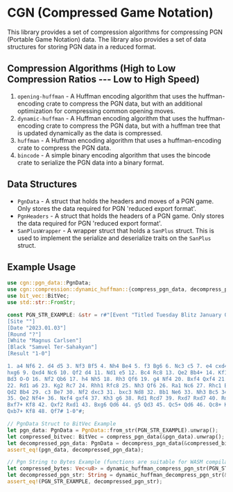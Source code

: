 # CGN (Compressed Game Notation)

This library provides a set of compression algorithms for compressing PGN (Portable Game Notation) data. The library also provides a set of data structures for storing PGN data in a reduced format.

## Compression Algorithms (High to Low Compression Ratios --- Low to High Speed)
1) `opening-huffman` - A Huffman encoding algorithm that uses the huffman-encoding crate to compress the PGN data, but with an additional optimization for compressing common opening moves.
2) `dynamic-huffman` - A Huffman encoding algorithm that uses the huffman-encoding crate to compress the PGN data, but with a huffman tree that is updated dynamically as the data is compressed.
3) `huffman` - A Huffman encoding algorithm that uses a huffman-encoding crate to compress the PGN data.
4) `bincode` - A simple binary encoding algorithm that uses the bincode crate to serialize the PGN data into a binary format.

## Data Structures
* `PgnData` - A struct that holds the headers and moves of a PGN game. Only stores the data required for PGN 'reduced export format'.
* `PgnHeaders` - A struct that holds the headers of a PGN game. Only stores the data required for PGN 'reduced export format'.
* `SanPlusWrapper` - A wrapper struct that holds a `SanPlus` struct. This is used to implement the serialize and deserialize traits on the `SanPlus` struct.

## Example Usage

```rust
use cgn::pgn_data::PgnData;
use cgn::compression::dynamic_huffman::{compress_pgn_data, decompress_pgn_data, dynamic_huffman_compress_pgn_str, dynamic_huffman_decompress_pgn_str};
use bit_vec::BitVec;
use std::str::FromStr;

const PGN_STR_EXAMPLE: &str = r#"[Event "Titled Tuesday Blitz January 03 Early 2023"]
[Site ""]
[Date "2023.01.03"]
[Round "?"]
[White "Magnus Carlsen"]
[Black "Samvel Ter-Sahakyan"]
[Result "1-0"]

1. a4 Nf6 2. d4 d5 3. Nf3 Bf5 4. Nh4 Be4 5. f3 Bg6 6. Nc3 c5 7. e4 cxd4 8. Nxg6
hxg6 9. Qxd4 Nc6 10. Qf2 d4 11. Nd1 e5 12. Bc4 Rc8 13. Qe2 Bb4+ 14. Kf1 Na5 15.
Bd3 O-O 16. Nf2 Qb6 17. h4 Nh5 18. Rh3 Qf6 19. g4 Nf4 20. Bxf4 Qxf4 21. h5 g5
22. Rd1 a6 23. Kg2 Rc7 24. Rhh1 Rfc8 25. Nh3 Qf6 26. Ra1 Nc6 27. Rhc1 Bd6 28.
Qd2 Bb4 29. c3 Be7 30. Nf2 dxc3 31. bxc3 Nd8 32. Bb1 Ne6 33. Nh3 Bc5 34. Ba2 Rd8
35. Qe2 Nf4+ 36. Nxf4 gxf4 37. Kh3 g6 38. Rd1 Rcd7 39. Rxd7 Rxd7 40. Rd1 Bf2 41.
Bxf7+ Kf8 42. Qxf2 Rxd1 43. Bxg6 Qd6 44. g5 Qd3 45. Qc5+ Qd6 46. Qc8+ Kg7 47.
Qxb7+ Kf8 48. Qf7# 1-0"#;

// PgnData Struct to BitVec Example
let pgn_data: PgnData = PgnData::from_str(PGN_STR_EXAMPLE).unwrap();
let compressed_bitvec: BitVec = compress_pgn_data(&pgn_data).unwrap();
let decompressed_pgn_data: PgnData = decompress_pgn_data(&compressed_bitvec).unwrap();
assert_eq!(pgn_data, decompressed_pgn_data);

// Pgn String to Bytes Example (functions are suitable for WASM compilation)
let compressed_bytes: Vec<u8> = dynamic_huffman_compress_pgn_str(PGN_STR_EXAMPLE);
let decompressed_pgn_str: String = dynamic_huffman_decompress_pgn_str(&compressed_bytes);
assert_eq!(PGN_STR_EXAMPLE, decompressed_pgn_str);
```